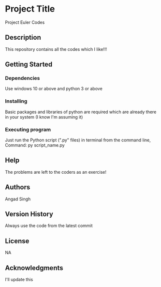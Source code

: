 # Project Title

Project Euler Codes

## Description

This repository contains all the codes which I like!!!

## Getting Started

### Dependencies

Use windows 10 or above and python 3 or above

### Installing

Basic packages and libraries of python are required which are already there in your system (I know I'm assuming it)

### Executing program

Just run the Python script (".py" files) in terminal from the command line, 
Command:
py script_name.py

## Help

The problems are left to the coders as an exercise!

## Authors

Angad Singh

## Version History

Always use the code from the latest commit

## License

NA

## Acknowledgments
I'll update this
